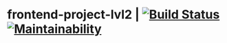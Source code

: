 # frontend-project-lvl2 | [![Build Status](https://travis-ci.org/perioad/frontend-project-lvl2.svg?branch=master)](https://travis-ci.org/perioad/frontend-project-lvl2) [![Maintainability](https://api.codeclimate.com/v1/badges/55d2577ba8f9c864c3ac/maintainability)](https://codeclimate.com/github/perioad/frontend-project-lvl2/maintainability)

